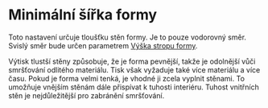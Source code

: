 Minimální šířka formy
====
Toto nastavení určuje tloušťku stěn formy. Je to pouze vodorovný směr. Svislý směr bude určen parametrem [Výška stropu formy](mold_roof_height.md).

Výtisk tlustší stěny způsobuje, že je forma pevnější, takže je odolnější vůči smršťování odlitého materiálu. Tisk však vyžaduje také více materiálu a více času. Pokud je forma velmi tenká, je vhodné ji zcela vyplnit stěnami. To umožňuje vnějším stěnám dále přispívat k tuhosti interiéru. Tuhost vnitřních stěn je nejdůležitější pro zabránění smršťování.
